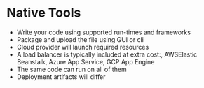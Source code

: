 # Native Tools

* Write your code using supported run-times and frameworks
* Package and upload the file using GUI or cli
* Cloud provider will launch required resources
* A load balancer is typically included at extra cost:, AWSElastic Beanstalk, Azure App Service, GCP App Engine
* The same code can run on all of them
* Deployment artifacts will differ

